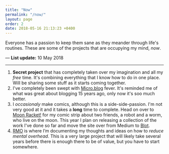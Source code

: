 ```yaml
---
title: "Now"
permalink: "/now/"
layout: page
order: 2
date: 2018-05-16 21:13:23 +0400
---
```

Everyone has a passion to keep them sane as they meander through life's routines. These are some of the projects that are occupying my mind, _now_.

— **List update:** 10 May 2018

---

1. **Secret project** that has completely taken over my imagination and all my _free_ time. It's combining everything that I know how to do in one place. Will be sharing some stuff as it starts coming together.
2. I've completely been swept with [Micro.blog](http://micro.blog) fever. It's reminded me of what was great about blogging 15 years ago, only now it's soo much better.
3. I _occasionaly_ make comics, although this is a side-side-passion. I'm not very good at it and it takes a **long** time to complete. Head on over to [Moon Racket!](http://www.moonracket.com) for my comic strip about two friends, a robot and a worm, who live on the moon. This year I plan on releasing a collection of the work I've done so far and move the site over from Medium to [Blot](http://blot.im).
4. [RMO](http://rmo.life) is where I’m documenting my thoughts and ideas on how to _reduce mental overhead_. This is a very large project that will likely take several years before there is enough there to be of value, but you have to start somewhere.
